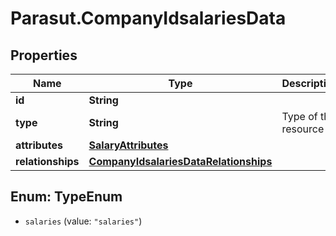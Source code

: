 # Parasut.CompanyIdsalariesData

## Properties
Name | Type | Description | Notes
------------ | ------------- | ------------- | -------------
**id** | **String** |  | [optional] 
**type** | **String** | Type of the resource | [optional] 
**attributes** | [**SalaryAttributes**](SalaryAttributes.md) |  | [optional] 
**relationships** | [**CompanyIdsalariesDataRelationships**](CompanyIdsalariesDataRelationships.md) |  | [optional] 


<a name="TypeEnum"></a>
## Enum: TypeEnum


* `salaries` (value: `"salaries"`)




